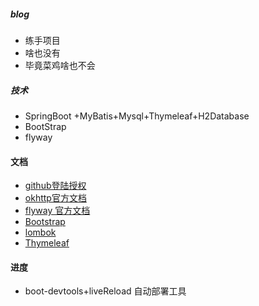 ##### blog
* 练手项目
* 啥也没有
* 毕竟菜鸡啥也不会

##### 技术
* SpringBoot +MyBatis+Mysql+Thymeleaf+H2Database
* BootStrap
* flyway 

#### 文档
* [github登陆授权](https://developer.github.com/apps/)
* [okhttp官方文档](https://square.github.io/okhttp/)
* [flyway 官方文档](https://flywaydb.org/)
* [Bootstrap](https://www.bootcss.com/)
* [lombok](https://projectlombok.org/)
* [Thymeleaf](https://www.thymeleaf.org/)

#### 进度
* boot-devtools+liveReload 自动部署工具